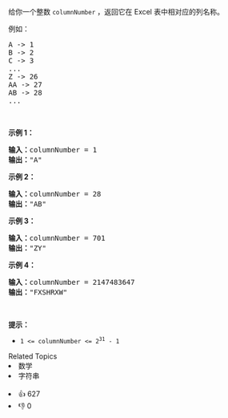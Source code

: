 <p>给你一个整数&nbsp;<code>columnNumber</code> ，返回它在 Excel 表中相对应的列名称。</p>

<p>例如：</p>

<pre>
A -&gt; 1
B -&gt; 2
C -&gt; 3
...
Z -&gt; 26
AA -&gt; 27
AB -&gt; 28 
...
</pre>

<p>&nbsp;</p>

<p><strong>示例 1：</strong></p>

<pre>
<strong>输入：</strong>columnNumber = 1
<strong>输出：</strong>"A"
</pre>

<p><strong>示例 2：</strong></p>

<pre>
<strong>输入：</strong>columnNumber = 28
<strong>输出：</strong>"AB"
</pre>

<p><strong>示例 3：</strong></p>

<pre>
<strong>输入：</strong>columnNumber = 701
<strong>输出：</strong>"ZY"
</pre>

<p><strong>示例 4：</strong></p>

<pre>
<strong>输入：</strong>columnNumber = 2147483647
<strong>输出：</strong>"FXSHRXW"
</pre>

<p>&nbsp;</p>

<p><strong>提示：</strong></p>

<ul> 
 <li><code>1 &lt;= columnNumber &lt;= 2<sup>31</sup> - 1</code></li> 
</ul>

<div><div>Related Topics</div><div><li>数学</li><li>字符串</li></div></div><br><div><li>👍 627</li><li>👎 0</li></div>